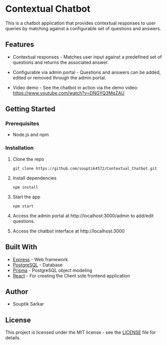# Contextual Chatbot

This is a chatbot application that provides contextual responses to user queries by matching against a configurable set of questions and answers. 

## Features

- Contextual responses - Matches user input against a predefined set of questions and returns the associated answer.

- Configurable via admin portal - Questions and answers can be added, edited or removed through the admin portal. 

- Video demo - See the chatbot in action via the demo video: https://www.youtube.com/watch?v=DNGYQ3MqZAU

## Getting Started

### Prerequisites

- Node.js and npm

### Installation

1. Clone the repo
   ```
   git clone https://github.com/souptik4572/Contextual_Chatbot.git
   ```

2. Install dependencies
   ```
   npm install
   ```

3. Start the app
   ```
   npm start
   ```

4. Access the admin portal at http://localhost:3000/admin to add/edit questions.

5. Access the chatbot interface at http://localhost:3000

## Built With

- [Express](https://expressjs.com/) - Web framework
- [PostgreSQL](https://www.postgresql.org/) - Database
- [Prisma](https://www.prisma.io/) - PostgreSQL object modeling
- [React](https://react.dev/) - For creating the Client side frontend application

## Author

- Souptik Sarkar 

## License

This project is licensed under the MIT license - see the [LICENSE](LICENSE) file for details.